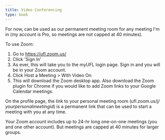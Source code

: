 ```yaml
---
title: Video Conferencing
type: book
---
```


For now, can be used as our permanent meeting room for any meeting I'm in (my account is Pro, so meetings are not capped at 40 minutes).

To use Zoom: 
1. Go to https://ufl.zoom.us/
2. Click 'Sign In'
3. As ever, this will take you to the myUFL login page. Sign in and you will be in your Zoom account.
4. Click Host a Meeting > With Video On
5. This will download the Zoom desktop app. Also download the Zoom plugin for Chrome if you would like to add Zoom links to your Google Calendar meetings.

On the profile page, the link to your personal meeting room (ufl.zoom.us/j/ _yourpersonalmeetingid_) is a permanent link that can be used to start a meeting with you at any time.

Your Zoom account includes up to 24-hr long one-on-one meetings (you and one other account). But meetings are capped at 40 minutes for larger groups.